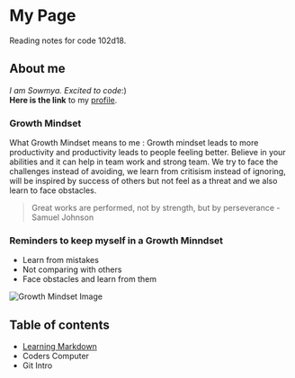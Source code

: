# My Page
Reading notes for code 102d18.

## About me
*I am Sowmya. Excited to code*:) <br>
**Here is the link** to my [profile](https://sowmyabillakanti.github.io/reading-notes/).

### Growth Mindset
What Growth Mindset means to me : Growth mindset leads to more productivity and productivity leads to people feeling better. Believe in your abilities and it can help in team work and strong team. We try to face the challenges instead of avoiding, we learn from critisism instead of ignoring, will be inspired by success of others but not feel as a threat and we also learn to face obstacles.

> Great works are performed, not by strength, but by perseverance - Samuel Johnson

### Reminders to keep myself in a Growth Minndset
* Learn from mistakes
* Not comparing with others
* Face obstacles and learn from them

![Growth Mindset Image](https://cdn.shopify.com/s/files/1/2013/0229/products/growth-mindset-poster-kids_6b388bce-288b-4dd3-8327-200f0da12e0e.png?v=1572383529)

## Table of contents
* [Learning Markdown](LearningMarkdown.md)
* Coders Computer
* Git Intro

